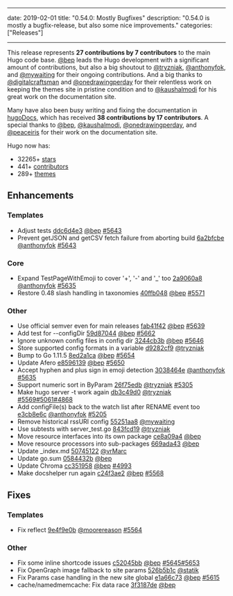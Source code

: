 
---
date: 2019-02-01
title: "0.54.0:  Mostly Bugfixes"
description: "0.54.0 is mostly a bugfix-release, but also some nice improvements."
categories: ["Releases"]

---

This release represents **27 contributions by 7 contributors** to the main Hugo code base. [@bep](https://github.com/bep) leads the Hugo development with a significant amount of contributions, but also a big shoutout to [@tryzniak](https://github.com/tryzniak), [@anthonyfok](https://github.com/anthonyfok), and [@mywaiting](https://github.com/mywaiting) for their ongoing contributions. And a big thanks to [@digitalcraftsman](https://github.com/digitalcraftsman) and [@onedrawingperday](https://github.com/onedrawingperday) for their relentless work on keeping the themes site in pristine condition and to [@kaushalmodi](https://github.com/kaushalmodi) for his great work on the documentation site.

Many have also been busy writing and fixing the documentation in [hugoDocs](https://github.com/gohugoio/hugoDocs), which has received **38 contributions by 17 contributors**. A special thanks to [@bep](https://github.com/bep), [@kaushalmodi](https://github.com/kaushalmodi), [@onedrawingperday](https://github.com/onedrawingperday), and [@peaceiris](https://github.com/peaceiris) for their work on the documentation site.

Hugo now has:

* 32265+ [stars](https://github.com/gohugoio/hugo/stargazers)
* 441+ [contributors](https://github.com/gohugoio/hugo/graphs/contributors)
* 289+ [themes](http://themes.gohugo.io/)

## Enhancements

### Templates

* Adjust tests [ddc6d4e3](https://github.com/gohugoio/hugo/commit/ddc6d4e30f282f23b703a3b42da552886062c8c8) [@bep](https://github.com/bep) [#5643](https://github.com/gohugoio/hugo/issues/5643)
* Prevent getJSON and getCSV fetch failure from aborting build [6a2bfcbe](https://github.com/gohugoio/hugo/commit/6a2bfcbec8df14b1741dbe9b5ead08158bf7adb9) [@anthonyfok](https://github.com/anthonyfok) [#5643](https://github.com/gohugoio/hugo/issues/5643)

### Core

* Expand TestPageWithEmoji to cover '+', '-' and '_' too [2a9060a8](https://github.com/gohugoio/hugo/commit/2a9060a85ce430b28f5ec47e1438c6ef1b8e13fa) [@anthonyfok](https://github.com/anthonyfok) [#5635](https://github.com/gohugoio/hugo/issues/5635)
* Restore 0.48 slash handling in taxonomies [40ffb048](https://github.com/gohugoio/hugo/commit/40ffb0484b96b7b77fb66202b33073b241807199) [@bep](https://github.com/bep) [#5571](https://github.com/gohugoio/hugo/issues/5571)

### Other

* Use official semver even for main releases [fab41f42](https://github.com/gohugoio/hugo/commit/fab41f42d3e23c11651ab75413b01d97e5d37c30) [@bep](https://github.com/bep) [#5639](https://github.com/gohugoio/hugo/issues/5639)
* Add test for --configDir [59d87044](https://github.com/gohugoio/hugo/commit/59d87044a4146f578b92b3d67b46660212940912) [@bep](https://github.com/bep) [#5662](https://github.com/gohugoio/hugo/issues/5662)
* Ignore unknown config files in config dir [3244cb3b](https://github.com/gohugoio/hugo/commit/3244cb3b31f8f8c39d9dfa82bc01fb2d6db59257) [@bep](https://github.com/bep) [#5646](https://github.com/gohugoio/hugo/issues/5646)
* Store supported config formats in a variable [d9282cf9](https://github.com/gohugoio/hugo/commit/d9282cf98a346fcf98f363d9c353e4920ca85fc7) [@tryzniak](https://github.com/tryzniak) 
* Bump to Go 1.11.5 [8ed2a1ca](https://github.com/gohugoio/hugo/commit/8ed2a1caa9e0892d5bf97ed1b7279befa159f764) [@bep](https://github.com/bep) [#5654](https://github.com/gohugoio/hugo/issues/5654)
* Update Afero [e8596139](https://github.com/gohugoio/hugo/commit/e85961390a050cd4f2e6ce4f2666012bc83bb449) [@bep](https://github.com/bep) [#5650](https://github.com/gohugoio/hugo/issues/5650)
* Accept hyphen and plus sign in emoji detection [3038464e](https://github.com/gohugoio/hugo/commit/3038464ea6f931c8a08ee49d47f1eaec99ba4817) [@anthonyfok](https://github.com/anthonyfok) [#5635](https://github.com/gohugoio/hugo/issues/5635)
* Support numeric sort in ByParam [26f75edb](https://github.com/gohugoio/hugo/commit/26f75edb7a76c816349749a05edf98fb36dc338a) [@tryzniak](https://github.com/tryzniak) [#5305](https://github.com/gohugoio/hugo/issues/5305)
* Make hugo server -t work again [db3c49d0](https://github.com/gohugoio/hugo/commit/db3c49d049193e0fc225fe4bdb95712c311d6615) [@tryzniak](https://github.com/tryzniak) [#5569](https://github.com/gohugoio/hugo/issues/5569)[#5061](https://github.com/gohugoio/hugo/issues/5061)[#4868](https://github.com/gohugoio/hugo/issues/4868)
* Add configFile(s) back to the watch list after RENAME event too [e3cb8e6c](https://github.com/gohugoio/hugo/commit/e3cb8e6c7874d7dfe1d4d1c7f5c9765b681fb647) [@anthonyfok](https://github.com/anthonyfok) [#5205](https://github.com/gohugoio/hugo/issues/5205)
* Remove historical rssURI config [55251aa8](https://github.com/gohugoio/hugo/commit/55251aa89099358c040d38f3af48e3699d67bab2) [@mywaiting](https://github.com/mywaiting) 
* Use subtests with server_test.go [843fcd19](https://github.com/gohugoio/hugo/commit/843fcd19d4d97bac979410a4e0abed72586a0aa0) [@tryzniak](https://github.com/tryzniak) 
* Move resource interfaces into its own package [ce8a09a4](https://github.com/gohugoio/hugo/commit/ce8a09a4c0661dece931ab1173e4f09e8e04aa38) [@bep](https://github.com/bep) 
* Move resource processors into sub-packages [669ada43](https://github.com/gohugoio/hugo/commit/669ada436787311cc5d02dae5b88e60a09adda58) [@bep](https://github.com/bep) 
* Update _index.md [50745122](https://github.com/gohugoio/hugo/commit/507451229c2255788d72b757a85ad5bb3ba00f4f) [@vrMarc](https://github.com/vrMarc) 
* Update go.sum [0584432b](https://github.com/gohugoio/hugo/commit/0584432b078f1e3a488ad4f27f39edac0557e042) [@bep](https://github.com/bep) 
* Update Chroma [cc351958](https://github.com/gohugoio/hugo/commit/cc351958e12d4dc83f664a1d51be76a447fea9b8) [@bep](https://github.com/bep) [#4993](https://github.com/gohugoio/hugo/issues/4993)
* Make docshelper run again [c24f3ae2](https://github.com/gohugoio/hugo/commit/c24f3ae22b27dfe5339662277f8183596a6d148d) [@bep](https://github.com/bep) [#5568](https://github.com/gohugoio/hugo/issues/5568)

## Fixes

### Templates

* Fix reflect [9e4f9e0b](https://github.com/gohugoio/hugo/commit/9e4f9e0bb69276e9bca0dfbdbc7aefbf5f6fc9e5) [@moorereason](https://github.com/moorereason) [#5564](https://github.com/gohugoio/hugo/issues/5564)

### Other

* Fix some inline shortcode issues [c52045bb](https://github.com/gohugoio/hugo/commit/c52045bbb38cbf64b9cb39352230060aa122cc9f) [@bep](https://github.com/bep) [#5645](https://github.com/gohugoio/hugo/issues/5645)[#5653](https://github.com/gohugoio/hugo/issues/5653)
* Fix OpenGraph image fallback to site params [526b5b1c](https://github.com/gohugoio/hugo/commit/526b5b1c4986d43d6184671b02f45ca40f041b65) [@statik](https://github.com/statik) 
* Fix Params case handling in the new site global [e1a66c73](https://github.com/gohugoio/hugo/commit/e1a66c7343db9d232749255dd9e3a58d94b86997) [@bep](https://github.com/bep) [#5615](https://github.com/gohugoio/hugo/issues/5615)
* cache/namedmemcache: Fix data race [3f3187de](https://github.com/gohugoio/hugo/commit/3f3187de0f62107da19d9341aebd1d8414bff0ea) [@bep](https://github.com/bep) 





